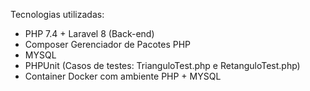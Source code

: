 Tecnologias utilizadas:
* PHP 7.4 + Laravel 8 (Back-end)
* Composer Gerenciador de Pacotes PHP
* MYSQL
* PHPUnit (Casos de testes: TrianguloTest.php e RetanguloTest.php)
* Container Docker com ambiente PHP + MYSQL

